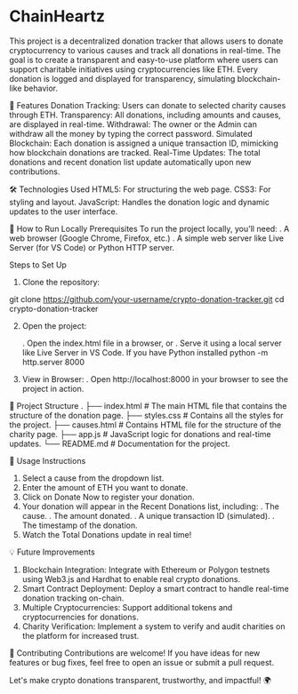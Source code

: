 # ChainHeartz
This project is a decentralized donation tracker that allows users to donate cryptocurrency to various causes and track all donations in real-time. The goal is to create a transparent and easy-to-use platform where users can support charitable initiatives using cryptocurrencies like ETH. Every donation is logged and displayed for transparency, simulating blockchain-like behavior.

📜 Features
Donation Tracking: Users can donate to selected charity causes through ETH.
Transparency: All donations, including amounts and causes, are displayed in real-time.
Withdrawal: The owner or the Admin can withdraw all the money by typing the correct password.
Simulated Blockchain: Each donation is assigned a unique transaction ID, mimicking how blockchain donations are tracked.
Real-Time Updates: The total donations and recent donation list update automatically upon new contributions.

🛠️ Technologies Used
HTML5: For structuring the web page.
CSS3: For styling and layout.
JavaScript: Handles the donation logic and dynamic updates to the user interface.

🚀 How to Run Locally
Prerequisites
To run the project locally, you'll need:
. A web browser (Google Chrome, Firefox, etc.)
. A simple web server like Live Server (for VS Code) or Python HTTP server.

Steps to Set Up
1) Clone the repository:

  git clone https://github.com/your-username/crypto-donation-tracker.git
  cd crypto-donation-tracker

2) Open the project:

   . Open the index.html file in a browser, or
   . Serve it using a local server like Live Server in VS Code. If you have Python installed
   python -m http.server 8000

3) View in Browser:
   . Open http://localhost:8000 in your browser to see the project in action.


📂 Project Structure
.
├── index.html      # The main HTML file that contains the structure of the donation page.
├── styles.css      # Contains all the styles for the project.
├── causes.html     # Contains HTML file for the structure of the charity page.
├── app.js          # JavaScript logic for donations and real-time updates.
└── README.md       # Documentation for the project.

🌟 Usage Instructions
1) Select a cause from the dropdown list.
2) Enter the amount of ETH you want to donate.
3) Click on Donate Now to register your donation.
4) Your donation will appear in the Recent Donations list, including:
  . The cause.
  . The amount donated.
  . A unique transaction ID (simulated).
  . The timestamp of the donation.
5) Watch the Total Donations update in real time!

💡 Future Improvements
1) Blockchain Integration: Integrate with Ethereum or Polygon testnets using Web3.js and Hardhat to enable real crypto donations.
2) Smart Contract Deployment: Deploy a smart contract to handle real-time donation tracking on-chain.
3) Multiple Cryptocurrencies: Support additional tokens and cryptocurrencies for donations.
4) Charity Verification: Implement a system to verify and audit charities on the platform for increased trust.

🤝 Contributing
Contributions are welcome! If you have ideas for new features or bug fixes, feel free to open an issue or submit a pull request.

Let's make crypto donations transparent, trustworthy, and impactful! 🌍
